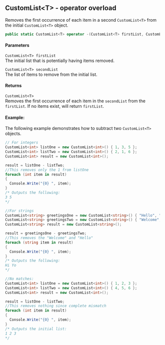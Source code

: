 ## CustomList\<T> - operator overload
Removes the first occurrence of each item in a second `CustomList<T>` from the initial `CustomList<T>` object.

```cs  
public static CustomList<T> operator -(CustomList<T> firstList, CustomList<T> secondList)

```
#### Parameters
`CustomList<T> firstList`  
The initial list that is potentially having items removed.   

`CustomList<T> secondList`  
The list of items to remove from the initial list.  

#### Returns
`CustomList<T>`  
Removes the first occurrence of each item in the `secondList` from the `firstList`. If no items exist, will return `firstList`.

#### Example:
The following example demonstrates how to subtract two `CustomList<T>` objects.

```cs
// For integers
CustomList<int> listOne = new CustomList<int>() { 1, 3, 5 };  
CustomList<int> listTwo = new CustomList<int>() { 2, 1, 6 };  
CustomList<int> result = new CustomList<int>();  

result = listOne - listTwo;
//This removes only the 1 from listOne
foreach (int item in result)
{
  Console.Write("{0} ", item);  
}
/* Outputs the following:
3 5
*/

//For strings
CustomList<string> greetingsOne = new CustomList<string>() { "Hello", "Hi", "Welcome", "Yo" };  
CustomList<string> greetingsTwo = new CustomList<string>() { "Welcome", "Hola", "Hello", "Hey" };  
CustomList<string> result = new CustomList<string>();  

result = greetingsOne - greetingsTwo;
//This removes the "Welcome" and "Hello"
foreach (string item in result)
{
  Console.Write("{0} ", item);  
}
/* Outputs the following:
Hi Yo
*/

//No matches:
CustomList<int> listOne = new CustomList<int>() { 1, 2, 3 };  
CustomList<int> listTwo = new CustomList<int>() { 4, 5, 6 };  
CustomList<int> result = new CustomList<int>();  

result = listOne - listTwo;
//This removes nothing since complete mismatch
foreach (int item in result)
{
  Console.Write("{0} ", item);  
}
/* Outputs the initial list:
1 2 3
*/

```
